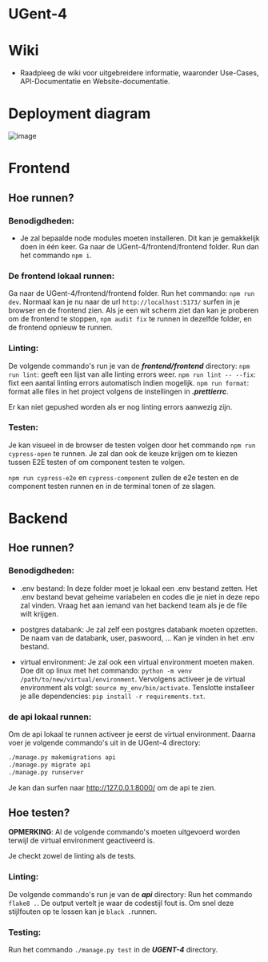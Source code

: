 # UGent-4

# Wiki

- Raadpleeg de wiki voor uitgebreidere informatie, waaronder Use-Cases, API-Documentatie en Website-documentatie.

# Deployment diagram
![image](https://github.com/SELab-2/UGent-4/assets/49711425/805e37c4-fd67-4e68-8b8a-1310efce7864)


# Frontend

## Hoe runnen?

### Benodigdheden:
- Je zal bepaalde node modules moeten installeren. Dit kan je gemakkelijk doen in één keer. Ga naar de UGent-4/frontend/frontend folder. Run dan het commando `npm i`.

### De frontend lokaal runnen:
Ga naar de UGent-4/frontend/frontend folder. Run het commando: ```npm run dev```. Normaal kan je nu naar de url `http://localhost:5173/` surfen in je browser en de frontend zien. Als je een wit scherm ziet dan kan je proberen om de frontend te stoppen, `npm audit fix` te runnen in dezelfde folder, en de frontend opnieuw te runnen.

### Linting:
De volgende commando's run je van de ***frontend/frontend*** directory:
`npm run lint`: geeft een lijst van alle linting errors weer.
`npm run lint -- --fix`: fixt een aantal linting errors automatisch indien mogelijk.
`npm run format`: format alle files in het project volgens de instellingen in ***.prettierrc***.

Er kan niet gepushed worden als er nog linting errors aanwezig zijn.

### Testen:

Je kan visueel in de browser de testen volgen door het commando `npm run cypress-open` te runnen. Je zal dan ook de keuze krijgen om te kiezen tussen E2E testen of om component testen te volgen.

`npm run cypress-e2e` en `cypress-component` zullen de e2e testen en de component testen runnen en in de terminal tonen of ze slagen.

# Backend

## Hoe runnen?

### Benodigdheden:
- .env bestand: In deze folder moet je lokaal een .env bestand zetten. Het .env bestand bevat geheime variabelen en codes die je niet in deze repo zal vinden. Vraag het aan iemand van het backend team als je de file wilt krijgen.

- postgres databank: Je zal zelf een postgres databank moeten opzetten. De naam van de databank, user, paswoord, ... Kan je vinden in het .env bestand.

- virtual environment: Je zal ook een virtual environment moeten maken. Doe dit op linux met het commando: `python -m venv /path/to/new/virtual/environment`.
Vervolgens activeer je de virtual environment als volgt: `source my_env/bin/activate`.
Tenslotte installeer je alle dependencies: `pip install -r requirements.txt`.

### de api lokaal runnen:
Om de api lokaal te runnen activeer je eerst de virtual environment. Daarna voer je volgende commando's uit in de UGent-4 directory: 
```sh
./manage.py makemigrations api
./manage.py migrate api
./manage.py runserver
```
Je kan dan surfen naar http://127.0.0.1:8000/ om de api te zien.

## Hoe testen?

**OPMERKING**: Al de volgende commando's moeten uitgevoerd worden terwijl de virtual environment geactiveerd is.

Je checkt zowel de linting als de tests.

### Linting:
De volgende commando's run je van de ***api*** directory:
Run het commando `flake8 .`. De output vertelt je waar de codestijl fout is. Om snel deze stijlfouten op te lossen kan je `black .`runnen.


### Testing:
Run het commando `./manage.py test` in de ***UGENT-4*** directory.
